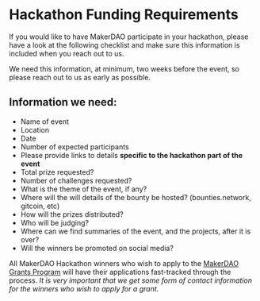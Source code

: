 # Hackathon Funding Requirements

If you would like to have MakerDAO participate in your hackathon, please have a look at the following checklist and make sure this information is included when you reach out to us.

We need this information, at minimum, two weeks before the event, so please reach out to us as early as possible.

## Information we need:

- Name of event
- Location
- Date
- Number of expected participants
- Please provide links to details **specific to the hackathon part of the event**
- Total prize requested?
- Number of challenges requested?
- What is the theme of the event, if any?
- Where will the will details of the bounty be hosted? \(bounties.network, gitcoin, etc\)
- How will the prizes distributed?
- Who will be judging?
- Where can we find summaries of the event, and the projects, after it is over?
- Will the winners be promoted on social media?

All MakerDAO Hackathon winners who wish to apply to the [MakerDAO Grants Program](https://github.com/makerdao/community/tree/master/grants) will have their applications fast-tracked through the process. _It is very important that we get some form of contact information for the winners who wish to apply for a grant._

